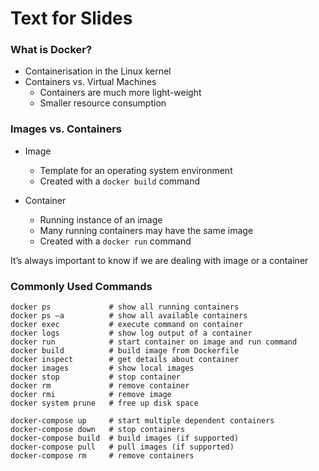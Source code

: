 # Text for Slides

### What is Docker?

* Containerisation in the Linux kernel
* Containers vs. Virtual Machines
  - Containers are much more light-weight
  - Smaller resource consumption

### Images vs. Containers

* Image
  - Template for an operating system environment
  - Created with a `docker build` command

* Container
  - Running instance of an image
  - Many running containers may have the same image
  - Created with a `docker run` command

It’s always important to know if we are dealing with image or a container

### Commonly Used Commands

    docker ps             # show all running containers
    docker ps –a          # show all available containers
    docker exec           # execute command on container
    docker logs           # show log output of a container
    docker run            # start container on image and run command
    docker build          # build image from Dockerfile
    docker inspect        # get details about container
    docker images         # show local images
    docker stop           # stop container
    docker rm             # remove container
    docker rmi            # remove image
    docker system prune   # free up disk space

    docker-compose up     # start multiple dependent containers
    docker-compose down   # stop containers
    docker-compose build  # build images (if supported)
    docker-compose pull   # pull images (if supported)
    docker-compose rm     # remove containers

